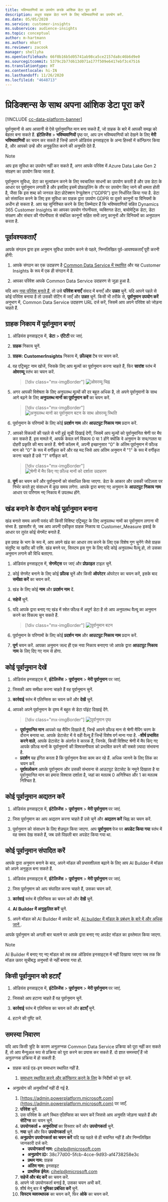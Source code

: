 ```yaml
---
title: भविष्यवाणियों का उपयोग करके आंशिक डेटा पूरा करें
description: अधूरा ग्राहक डेटा भरने के लिए भविष्यवाणियों का उपयोग करें.
ms.date: 05/05/2020
ms.service: customer-insights
ms.subservice: audience-insights
ms.topic: conceptual
author: m-hartmann
ms.author: mhart
ms.reviewer: zacook
manager: shellyha
ms.openlocfilehash: 66f0b16b5d05741ab98ca5ce2157da8c46b6d9e0
ms.sourcegitcommit: 5379c2b77d613d071a177f509e6417ebf3c47516
ms.translationtype: HT
ms.contentlocale: hi-IN
ms.lasthandoff: 11/26/2020
ms.locfileid: "4648713"
---
```

# <a name="complete-your-partial-data-with-predictions"></a>प्रिडिक्शन्स के साथ अपना आंशिक डेटा पूरा करें

[!INCLUDE [cc-data-platform-banner](../includes/cc-data-platform-banner.md)]

पूर्वानुमानों से आप आसानी से ऐसे पूर्वानुमानित मान बना सकते हैं, जो ग्राहक के बारे में आपकी समझ को बेहतर बना सकते हैं. **इंटेलिजेंस** > **भविष्यवाणियों** पृष्ठ पर, आप उन भविष्यवाणियों को देखने के लिए **मेरी भविष्यवाणियों** का चयन कर सकते हैं जिन्हें आपने ऑडियंस इनसाइट्स के अन्य हिस्सों में कॉन्फ़िगर किया है, और आपको उन्हें और अनुकूलित करने की अनुमति देते हैं.

> [!NOTE]
> आप इस सुविधा का उपयोग नहीं कर सकते हैं, अगर आपके परिवेश में Azure Data Lake Gen 2 संग्रहण का उपयोग किया जाता है.
>
> पूर्वानुमान सुविधा, डेटा का मूल्यांकन करने के लिए स्वचालित साधनों का उपयोग करती है और उस डेटा के आधार पर पूर्वानुमान लगाती है और इसलिए इसमें प्रोफ़ाइलिंग के तौर पर उपयोग किए जाने की क्षमता होती है, जैसा कि इस शब्द को जनरल डेटा प्रोटेक्शन रेग्यूलेशन (“GDPR”) द्वारा निर्धारित किया गया है. डेटा को संसाधित करने के लिए इस सुविधा का ग्राहक द्वारा उपयोग GDPR या दूसरे कानूनों या विनियमों के अधीन हो सकता है. आप यह सुनिश्चित करने के लिए ज़िम्मेदार हैं कि भविष्यवाणियों सहित Dynamics 365 Customer Insights का आपका उपयोग गोपनीयता, व्यक्तिगत डेटा, बायोमेट्रिक डेटा, डेटा संरक्षण और संचार की गोपनीयता से संबंधित कानूनों सहित सभी लागू कानूनों और विनियमों का अनुपालन करता है.

## <a name="prerequisites"></a>पूर्वावश्यकताएँ

आपके संगठन द्वारा इस अनुमान सुविधा उपयोग करने से पहले, निम्नलिखित पूर्व-आवश्यकताएँ पूरी करनी होंगी:

1. आपके संगठन का एक उदाहरण है [Common Data Service में स्थापित](https://docs.microsoft.com/ai-builder/build-model#prerequisites) और यह Customer Insights के रूप में एक ही संगठन में है.

2. आपका परिवेश आपके Common Data Service उदाहरण से जुड़ा हुआ है.

यदि आप [नया परिवेश बनाते हैं](manage-environments.md), तो उसे **परिवेश बनाएँ** संवाद में बनाएँ और **उन्नत** चुनें. यदि आपने पहले से कोई परिवेश बनाया है तो उसकी सेटिंग में जाएँ और **उन्नत** चुनें. किसी भी तरीके से, **पूर्वानुमान उपयोग करें** अनुभाग में, Common Data Service उदाहरण URL दर्ज करें, जिसमें आप अपने परिवेश को जोड़ना चाहते हैं.

## <a name="create-a-prediction-in-the-customer-entity"></a>ग्राहक निकाय में पूर्वानुमान बनाएं

1. ऑडियंस इनसाइट्स में, **डेटा** > **एंटिटी** पर जाएं.

2. **ग्राहक** निकाय चुनें.

3. **ग्राहक: CustomerInsights** निकाय में, **फ़ील्ड्स** टैब पर चयन करें.

4. वह एट्रिब्यूट नाम खोजें, जिसके लिए आप मूल्यों का पूर्वानुमान करना चाहते हैं, फिर **सारांश** स्तंभ में **ओवरव्यू** स्तंभ का चयन करें.
   > [!div class="mx-imgBorder"]
   > ![ओवरव्यू चिह्न](media/intelligence-overviewicon.png "ओवरव्यू चिह्न")

5. अगर आपकी विशेषता के लिए अनुपलब्ध मूल्यों की दर बहुत अधिक है, तो अपने पूर्वानुमानों के साथ आगे बढ़ने के लिए **अनुपलब्ध मानों का पूर्वानुमान करें** का चयन करें.
   > [!div class="mx-imgBorder"]
   > ![अनुपलब्ध मानों का पूर्वानुमान बटन के साथ ओवरव्यू स्थिति](media/intelligence-overviewpredictmissingvalues.png "अनुपलब्ध मानों का पूर्वानुमान बटन के साथ ओवरव्यू स्थिति")

6. पूर्वानुमान के परिणामों के लिए कोई **प्रदर्शन नाम** और **आउटपुट निकाय नाम** प्रदान करें.

7. आपको विकल्पों की पहले से भरी हुई सूची दिखाई देगी, जिसमें आप मूल्यों को पूर्वानुमानित श्रेणी पर मैप कर सकते हैं. इस मामले में, आपके केवल वर्ग विकल्प 0 या 1 होंगे क्योंकि वे अनुमान के सच/गलत या दोहरी प्रकृति की माप करते हैं. श्रेणी कॉलम में, अपनी इच्छानुसार “0” के अंतिम पूर्वानुमान में फील्ड मान को “0” के रूप में वर्गीकृत करें और वह मद जिसे आप अंतिम अनुमान में "1" के रूप में वर्गीकृत करना चाहते हैं उसे "1" वर्गीकृत करें.
   > [!div class="mx-imgBorder"]
   > ![श्रेणी में मैप किए गए फ़ील्ड मानों को दर्शाता उदाहरण](media/intelligence-categorymapping.png "श्रेणी में मैप किए गए फ़ील्ड मानों को दर्शाता उदाहरण")

8. **पूर्ण** का चयन करें और पूर्वानुमानों को संसाधित किया जाएगा. डेटा के आकार और उसकी जटिलता पर निर्भर करते हुए संसाधन में कुछ समय लगेगा. आपके द्वारा बनाए गए अनुमान के **आउटपुट निकाय नाम** आधार पर परिणाम नए निकाय में उपलब्ध होंगे.

## <a name="create-a-prediction-while-creating-a-segment"></a>खंड बनाने के दौरान कोई पूर्वानुमान बनाना

खंड बनाते समय अपनी पसंद की किसी विशिष्ट एट्रिब्यूट के लिए अनुपलब्ध नामों का पूर्वानुमान लगाना भी संभव है. ख़ासतौर से, जब आप अपनी एकीकृत ग्राहक निकाय या Customer_Measure इकाई के आधार पर तुरंत कोई सेगमेंट बनाते हैं.

इस प्रवाह के भाग के रूप में, आप अपने खंड का आधार तय करने के लिए एक विशेष गुण चुनेंगे जैसे ग्राहक संतुष्टि या खरीद की राशि. खंड बनने पर, सिस्टम इस गुण के लिए यदि कोई अनुपलब्ध वैल्यू हो, तो उसका अनुमान लगाने की विधि बताएगा.

1. ऑडियंस इनसाइट्स में, **सेगमेंट्स** पर जाएं और **प्रोफ़ाइल** टाइल चुनें.

2. कोई सेगमेंट बनाने के लिए कोई **फ़ील्ड** चुनें और किसी **ऑपरेटर** ऑपरेटर का चयन करें, इसके बाद **समीक्षा करें** का चयन करें.

3. खंड के लिए कोई **नाम** और **प्रदर्शन नाम** दें.

4. **सहेजें** चुनें.

5. यदि आपके द्वारा बनाए गए खंड में स्रोत फील्ड में अपूर्ण डेटा है तो आप अनुपलब्ध वैल्यू का अनुमान करने का विकल्प चुन सकते हैं.
   > [!div class="mx-imgBorder"]
   > ![पूर्वानुमान बटन](media/segments-predictoption.png "पूर्वानुमान बटन")

6. पूर्वानुमान के परिणामों के लिए कोई **प्रदर्शन नाम** और **आउटपुट निकाय नाम** प्रदान करें.

7. **पूर्ण** चयन करें. आपका अनुमान जल्द ही एक नया निकाय बनाएगा जो आपके द्वारा **आउटपुट निकाय नाम** के लिए दिए गए नाम से होगा.

## <a name="view-a-prediction"></a>कोई पूर्वानुमान देखें

1. ऑडियंस इनसाइट्स में, **इंटेलिजेंस** > **पूर्वानुमान** > **मेरी पूर्वानुमान** पर जाएं.

2. जिसकी आप समीक्षा करना चाहते हैं वह पूर्वानुमान चुनें.

3. **कार्रवाई** स्तंभ में एलिप्सिस का चयन करें और **देखें** चुनें.

4. आपको अपने पूर्वानुमान के दृश्य में बहुत से डेटा पॉइंट दिखाई देंगे.
   > [!div class="mx-imgBorder"]
   > ![पूर्वानुमान पृष्ठ](media/intelligence-predictionsviewpage.png "पूर्वानुमान पृष्ठ")

   - **पूर्वानुमानित मान** आपको वह मैपिंग दिखाते हैं, जिन्हें आपने फ़ील्ड मान से श्रेणी मैपिंग चरण के दौरान बनाया था. आपके डेटासेट में ये वही वैल्यू हैं जिन्हें विशेष वर्ग माना गया है.
   -**शीर्ष प्रभावित करने वाले**, आपके डेटासेट के अंतर्गत वे कारक हैं, जिनके, किसी विशिष्ट श्रेणी में मैप किए गए आपके फ़ील्ड मानों के पूर्वानुमानों की विश्वसनीयता को प्रभावित करने की सबसे ज़्यादा संभावना है.
   - **प्रदर्शन** यह इंगित करता है कि पूर्वानुमान कैसा काम कर रहे हैं. अधिक जानने के लिए लिंक का चयन करें.
   - **पूर्वावलोकन** आपके पूर्वानुमान और उसकी संभावना से आउटपुट डेटासेट के नमूने दिखाता है या पूर्वानुमानित मान का हमारा विश्वास दर्शाता है, जहां का मतलब 0 अनिश्चित और 1 का मतलब निश्चित है.

## <a name="update-a-prediction"></a>कोई पूर्वानुमान अद्यतन करें

1. ऑडियंस इनसाइट्स में, **इंटेलिजेंस** > **पूर्वानुमान** > **मेरी पूर्वानुमान** पर जाएं.

2. जिस पूर्वानुमान का आप अद्यतन करना चाहते हैं उसे चुनें और **अद्यतन करें** चिह्न का चयन करें.

3. पूर्वानुमान को संसाधन के लिए शेड्यूल किया जाएगा. आप **पूर्वानुमान** पेज पर **अपडेट किया गया** स्तंभ में वह समय देख सकते हैं, जब उसे पिछली बार अपडेट किया गया था.

## <a name="edit-a-prediction"></a>कोई पूर्वानुमान संपादित करें

आपके द्वारा अनुमान बनाने के बाद, अपने मॉडल की प्रभावशीलता बढ़ाने के लिए आप AI Builder में मॉडल को अपने अनुकूल बना सकते हैं.  

1. ऑडियंस इनसाइट्स में, **इंटेलिजेंस** > **पूर्वानुमान** > **मेरी पूर्वानुमान** पर जाएं.

2. जिस पूर्वानुमान को आप संपादित करना चाहते हैं, उसका चयन करें.

3. **कार्रवाई** स्तंभ में एलिप्सिस का चयन करें और **देखें** चुनें.

4. **AI Builder में अनुकूलित करें** चुनें.

5. अपने मॉडल को AI Builder में अपडेट करें. [ AI builder में मॉडल के प्रबंधन के बारे में और अधिक जानें ](https://docs.microsoft.com/ai-builder/manage-model#retrain-and-republish-existing-models).

आपके पूर्वानुमान को अगली बार चलाने पर आपके द्वारा बनाए गए अपडेट मॉडल का इस्तेमाल किया जाएगा.

> [!NOTE]
> AI Builder में बनाए गए नए मॉडल को तब तक ऑडियंस इनसाइट्स में नहीं दिखाया जाएगा जब तक कि मॉडल ऊपर सूचीबद्ध अनुभवों से नहीं बनाया गया हो.

## <a name="remove-a-prediction"></a>किसी पूर्वानुमान को हटाएँ

1. ऑडियंस इनसाइट्स में, **इंटेलिजेंस** > **पूर्वानुमान** > **मेरी पूर्वानुमान** पर जाएं.

2. जिसको आप हटाना चाहते हैं वह पूर्वानुमान चुनें.

3. **कार्रवाई** स्तंभ में एलिप्सिस का चयन करें और **हटाएँ** चुनें.

4. हटाने की पुष्टि करें.

## <a name="troubleshooting"></a>समस्‍या निवारण

यदि आप किसी त्रुटि के कारण अनुलग्नक Common Data Service प्रक्रिया को पूरा नहीं कर सकते हैं, तो आप मैन्युअल रूप से प्रक्रिया को पूरा करने का प्रयास कर सकते हैं. दो ज्ञात समस्याएँ हैं जो अनुलग्नक प्रक्रिया में हो सकती हैं:

- ग्राहक कार्ड एड-इन समाधान स्थापित नहीं है.
    1. [समाधान स्थापित करने और कॉन्फ़िगर करने के लिए](customer-card-add-in.md) के निर्देशों को पूरा करें.

- अनुप्रयोग की अनुमतियाँ नहीं दी गई है.
    1. [https://admin.powerplatform.microsoft.com](https://admin.powerplatform.microsoft.com) पर जाएँ.
    1. **परिवेश** चुनें.
    1. उस परिवेश के आगे स्थित एलिप्सिस का चयन करें जिससे आप अनुमति जोड़ना चाहते हैं और **सेटिंग्स** का चयन चुनें.
    1. **उपयोगकर्ता + अनुमतियां** का विस्तार करें और **उपयोगकर्ता** चुनें.
    1. **नया** चुनें और फिर **उपयोगकर्ता** चुनें.
    1. **अनुप्रयोग उपयोगकर्ता का चयन करें** यदि यह पहले से ही चयनित नहीं है और निम्नलिखित जानकारी दर्ज करें:
        - **उपयोगकर्ता नाम:** cihelp@microsoft.com
        - **अनुप्रयोग ID:** 38c77d00-5fcb-4cce-9d93-af4738258e3c
        - **प्रथम नाम:** ग्राहक
        - **अंतिम नाम:** इनसाइट
        - **प्राथमिक ईमेल:** cihelp@microsoft.com
    1. **सहेजें और बंद करें** का चयन करें.
    1. आपने जो उपयोगकर्ता बनाई है, उसका चयन अभी करें.
    1. शीर्ष मेनू बार में **भूमिका प्रबंधित करें** चुनें.
    1. **सिस्टम व्यवस्थापक** का चयन करें, फिर **ओके** का चयन करें.
